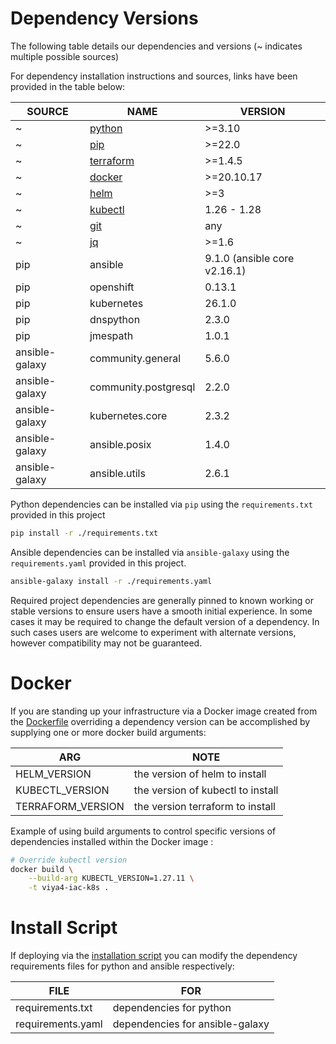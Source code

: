 # Dependency Versions

The following table details our dependencies and versions (~ indicates multiple possible sources)

For dependency installation instructions and sources, links have been provided in the table below:

| SOURCE         | NAME                                                                                                                                           | VERSION                      |
|----------------|------------------------------------------------------------------------------------------------------------------------------------------------|------------------------------|
| ~              | [python](https://www.python.org/downloads/)                                                                                                    | >=3.10                       |
| ~              | [pip](https://packaging.python.org/en/latest/guides/installing-using-linux-tools/#installing-pip-setuptools-wheel-with-linux-package-managers) | >=22.0                       |
| ~              | [terraform](https://www.terraform.io/downloads)                                                                                                | >=1.4.5                      |
| ~              | [docker](https://docs.docker.com/engine/install/)                                                                                              | >=20.10.17                   |
| ~              | [helm](https://helm.sh/docs/intro/install/)                                                                                                    | >=3                          |
| ~              | [kubectl](https://kubernetes.io/docs/tasks/tools/)                                                                                             | 1.26 - 1.28                  |
| ~              | [git](https://git-scm.com/book/en/v2/Getting-Started-Installing-Git)                                                                           | any                          |
| ~              | [jq](https://jqlang.github.io/jq/download/)                                                                                                    | >=1.6                        |
| pip            | ansible                                                                                                                                        | 9.1.0 (ansible core v2.16.1) |
| pip            | openshift                                                                                                                                      | 0.13.1                       |
| pip            | kubernetes                                                                                                                                     | 26.1.0                       |
| pip            | dnspython                                                                                                                                      | 2.3.0                        |
| pip            | jmespath                                                                                                                                       | 1.0.1                        |
| ansible-galaxy | community.general                                                                                                                              | 5.6.0                        |
| ansible-galaxy | community.postgresql                                                                                                                           | 2.2.0                        |
| ansible-galaxy | kubernetes.core                                                                                                                                | 2.3.2                        |
| ansible-galaxy | ansible.posix                                                                                                                                  | 1.4.0                        |
| ansible-galaxy | ansible.utils                                                                                                                                  | 2.6.1                        |

Python dependencies can be installed via `pip` using the `requirements.txt` provided in this project

```bash
pip install -r ./requirements.txt 
```

Ansible dependencies can be installed via `ansible-galaxy` using the `requirements.yaml` provided in this project.

```bash
ansible-galaxy install -r ./requirements.yaml
```

Required project dependencies are generally pinned to known working or stable versions to ensure users have a smooth initial experience. In some cases it may be required to change the default version of a dependency. In such cases users are welcome to experiment with alternate versions, however compatibility may not be guaranteed.

# Docker

If you are standing up your infrastructure via a Docker image created from the [Dockerfile](../../Dockerfile) overriding a dependency version can be accomplished by supplying one or more docker build arguments:

| ARG               | NOTE                              |
|-------------------|-----------------------------------|
| HELM_VERSION      | the version of helm to install    |
| KUBECTL_VERSION   | the version of kubectl to install |
| TERRAFORM_VERSION | the version terraform to install  |

Example of using build arguments to control specific versions of dependencies installed within the Docker image :
```bash
# Override kubectl version
docker build \
	--build-arg KUBECTL_VERSION=1.27.11 \
	-t viya4-iac-k8s .
```

# Install Script

If deploying via the [installation script](./ScriptUsage.md) you can modify the dependency requirements files for python and ansible respectively:

| FILE              | FOR                             |
|-------------------|---------------------------------|
| requirements.txt  | dependencies for python         |
| requirements.yaml | dependencies for ansible-galaxy |


